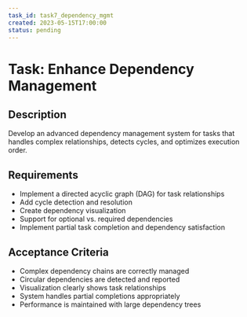 ```yaml
---
task_id: task7_dependency_mgmt
created: 2023-05-15T17:00:00
status: pending
---
```


# Task: Enhance Dependency Management

## Description
Develop an advanced dependency management system for tasks that handles complex relationships, detects cycles, and optimizes execution order.

## Requirements
- Implement a directed acyclic graph (DAG) for task relationships
- Add cycle detection and resolution
- Create dependency visualization
- Support for optional vs. required dependencies
- Implement partial task completion and dependency satisfaction

## Acceptance Criteria
- Complex dependency chains are correctly managed
- Circular dependencies are detected and reported
- Visualization clearly shows task relationships
- System handles partial completions appropriately
- Performance is maintained with large dependency trees